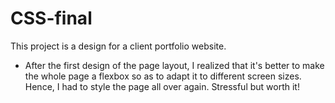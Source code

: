 # CSS-final
This project is a design for a client portfolio website.
 - After the first design of the page layout, I realized that it's better to make the whole page a flexbox so as to adapt it to different screen sizes. Hence, I had to style the page all over again. Stressful but worth it!